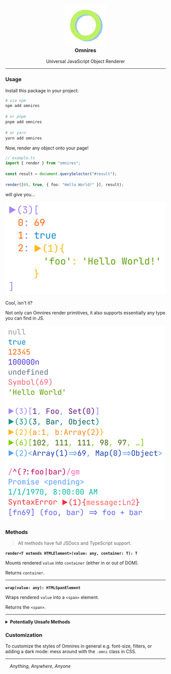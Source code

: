 <h3 align="center">
  <img src="https://raw.githubusercontent.com/CarbonicSoda/omnires/master/media/icon.png" width="130" alt="Omnires Icon" /><br />
  Omnires
</h3>
<p align="center">Universal JavaScript Object Renderer</p>

---

### Usage

Install this package in your project:

```bash
# via npm
npm add omnires

# or pnpm
pnpm add omnires

# or yarn
yarn add omnires
```

Now, render any object onto your page!

```ts
// example.ts
import { render } from "omnires";

const result = document.querySelector("#result");

render([69, true, { foo: "Hello World!" }], result);
```

will give you...

![Demo1](https://github.com/CarbonicSoda/omnires/blob/master/media/demo/demo1.png?raw=true)

Cool, isn't it?

Not only can Omnires render primitives, it also supports essentially any type you can find in JS.

![Demo2](https://github.com/CarbonicSoda/omnires/blob/master/media/demo/demo2.png?raw=true)

### Methods

> All methods have full JSDocs and TypeScript support.

**`render<T extends HTMLElement>(value: any, container: T): T`**

Mounts rendered `value` into `container` (either in or out of DOM).

Returns `container`.

---

**`wrap(value: any): HTMLSpanElement`**

Wraps rendered `value` into a `<span>` element.

Returns the `<span>`.

---

<details>
<summary><b>Potentially Unsafe Methods</b></summary>

> **WARNING**: Make sure you know what you are doing. Sanitize expression if you can't trust user
> input.

**`renderEval<T extends HTMLElement>(expression: string, container: T): T`**

Mounts rendered `expression` into `container` (either in or out of DOM) after parsing it with
JavaScript, e.g. `"[1,2]"` => `[1,2]`.

Returns `container`.

---

**`wrapEval(expression: string): HTMLSpanElement`**

Wraps rendered `expression` into a `<span>` element after parsing it with JavaScript, e.g. `"[1,2]"`
=> `[1,2]`.

Returns the `<span>`.

</details>

### Customization

To customize the styles of Omnires in general e.g. font-size, filters, or adding a dark mode: mess
around with the `.omni` class in CSS.

---

_&emsp;Anything, Anywhere, Anyone_
